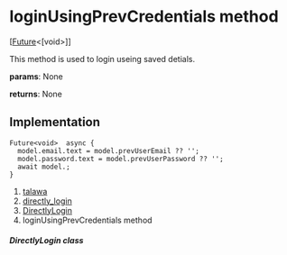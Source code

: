 
<div>

# loginUsingPrevCredentials method

</div>


[[Future](https://api.flutter.dev/flutter/dart-core/Future-class.html)\<[void\>]]




This method is used to login useing saved detials.

**params**: None

**returns**: None



## Implementation

``` language-dart
Future<void>  async {
  model.email.text = model.prevUserEmail ?? '';
  model.password.text = model.prevUserPassword ?? '';
  await model.;
}
```







1.  [talawa](../../index.md)
2.  [directly_login](../../widgets_directly_login/)
3.  [DirectlyLogin](../../widgets_directly_login/DirectlyLogin-class.md)
4.  loginUsingPrevCredentials method

##### DirectlyLogin class







